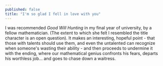 ```yaml
---
published: false
title: "I'm so glad I fell in love with you"
---
```


I was recommended *Good Will Hunting* in my final year of university, by a fellow mathematician. (The extent to which she felt I resembled the title character is an open question). It makes an interesting, hopeful point - that those with talents should use them, and even the untalented can recognize when someone's wasting their ability - and then proceeds to undermine it with the ending, where our mathematical genius confronts his fears, departs his worthless job... and goes to chase down a waitress.